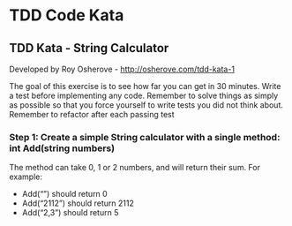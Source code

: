 # TDD Code Kata

## TDD Kata - String Calculator
Developed by Roy Osherove - http://osherove.com/tdd-kata-1

The goal of this exercise is to see how far you can get in 30 minutes. Write a test before implementing any code. Remember to solve things as simply as possible so that you force yourself to write tests you did not think about. Remember to refactor after each passing test

### Step 1: Create a simple String calculator with a single method: int Add(string numbers)
The method can take 0, 1 or 2 numbers, and will return their sum. For example:

* Add(“”) should return 0
* Add(“2112”) should return 2112
* Add(“2,3”) should return 5
